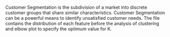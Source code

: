 Customer Segmentation is the subdivision of a market into discrete customer groups that share similar characteristics. Customer Segmentation can be a powerful means to identify unsatisfied customer needs.
The file contains the distribution of each feature before the analysis of clustering and elbow plot to specify the optimum value for K.
